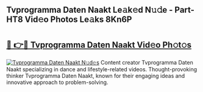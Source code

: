 ## Tvprogramma Daten Naakt Le𝚊k𝚎d N𝚞𝚍e - Part-HT8 Vid𝚎o Photos Le𝚊ks 8Kn6P

# <h2><a href="http://fb510r7.evod.top/?m=Tvprogramma+Daten+Naakt">🔗 👉🔴 Tvprogramma Daten Naakt Vid𝚎o Ph𝚘t𝚘s</a></h2>

[![Tvprogramma Daten Naakt N𝚞d𝚎s](https://i.imgur.com/8V9OHl7.gif)](http://fb510r7.evod.top/?m=Tvprogramma+Daten+Naakt)
Content creator Tvprogramma Daten Naakt specializing in dance and lifestyle-related videos. Thought-provoking thinker Tvprogramma Daten Naakt, known for their engaging ideas and innovative approach to problem-solving. 
